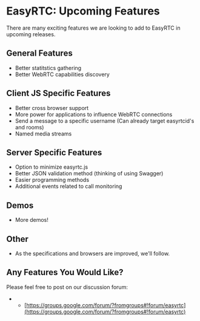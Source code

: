 EasyRTC: Upcoming Features
==========================

There are many exciting features we are looking to add to EasyRTC in upcoming releases.


General Features
----------------

 - Better statitstics gathering
 - Better WebRTC capabilities discovery


Client JS Specific Features
---------------------------

 - Better cross browser support
 - More power for applications to influence WebRTC connections
 - Send a message to a specific username (Can already target easyrtcid's and rooms)
 - Named media streams


Server Specific Features
------------------------

 - Option to minimize easyrtc.js
 - Better JSON validation method (thinking of using Swagger)
 - Easier programming methods
 - Additional events related to call monitoring
 

Demos
-----

 - More demos!


Other
-----

 - As the specifications and browsers are improved, we'll follow.


Any Features You Would Like?
----------------------------

Please feel free to post on our discussion forum:

 * - [https://groups.google.com/forum/?fromgroups#!forum/easyrtc](https://groups.google.com/forum/?fromgroups#!forum/easyrtc)


